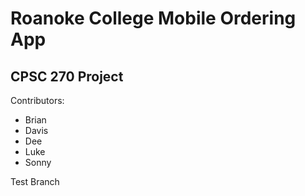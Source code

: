 # Roanoke College Mobile Ordering App
## CPSC 270 Project

Contributors:
* Brian
* Davis
* Dee
* Luke
* Sonny

Test Branch